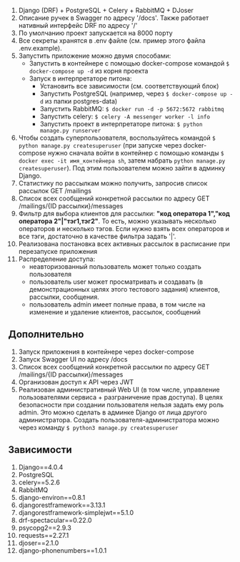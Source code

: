 1. Django (DRF) + PostgreSQL + Celery + RabbitMQ + DJoser
2. Описание ручек в Swagger по адресу '/docs'. Также работает нативный интерфейс DRF по адресу '/'
3. По умолчанию проект запускается на 8000 порту
4. Все секреты хранятся в .env файле (см. пример этого файла .env.example). 
5. Запустить приложение можно двумя способами:
   - Запустить в контейнере с помощью docker-compose командой ```$ docker-compose up -d``` из корня проекта
   - Запуск в интерпретаторе питона:
     - Установить все зависимости (см. соответствующий блок)
     - Запустить PostgreSQL (например, через ```$ docker-compose up -d``` из папки postgres-data)
     - Запустить RabbitMQ: ```$ docker run -d -p 5672:5672 rabbitmq```
     - Запустить celery: ```$ celery -A messenger worker -l info```
     - Запустить проект в интерпретаторе питона: ```$ python manage.py runserver```
6. Чтобы создать суперпользователя, воспользуйтесь командой ```$ python manage.py createsuperuser``` (при запуске через docker-compose нужно сначала войти в контейнер с помощью команды ```$ docker exec -it имя_контейнера sh```, затем набрать ```python manage.py createsuperuser```). Под этим пользователем можно зайти в админку Django.
7. Статистику по рассылкам можно получить, запросив список рассылок GET /mailings
8. Список всех сообщений конкретной рассылки по адресу GET /mailings/{ID рассылки}/messages
9. Фильтр для выбора клиентов для рассылки: **"код оператора 1","код оператора 2"|"тэг1,тэг2"**. То есть, можно указывать несколько операторов и несколько тэгов. Если нужно взять всех операторов и все тэги, достаточно в качестве фильтра задать '|'.
10. Реализована постановка всех активных рассылок в расписание при перезапуске приложения
11. Распределение доступа:
    - неавторизованный пользователь может только создать пользователя
    - пользователь user может просматривать и создавать (в демонстрационных целях этого тестового задания) клиентов, рассылки, сообщения.
    - пользователь admin имеет полные права, в том числе на изменение и удаление клиентов, рассылок, сообщений 

## Дополнительно
1. Запуск приложения в контейнере через docker-compose
2. Запуск Swagger UI по адресу /docs
3. Список всех сообщений конкретной рассылки по адресу GET /mailings/{ID рассылки}/messages
4. Организован доступ к API через JWT
5. Реализован административный Web UI (в том числе, управление пользователями сервиса + разграничение прав доступа). В целях безопасности при создании пользователя нельзя задать ему роль admin. Это можно сделать в админке Django от лица другого администратора. Создать пользователя-администратора можно через команду ```$ python3 manage.py createsuperuser```

## Зависимости
1. Django==4.0.4
2. PostgreSQL
3. celery==5.2.6
4. RabbitMQ
5. django-environ==0.8.1
6. djangorestframework==3.13.1
7. djangorestframework-simplejwt==5.1.0
8. drf-spectacular==0.22.0
9. psycopg2==2.9.3
10. requests==2.27.1
11. djoser==2.1.0
12. django-phonenumbers==1.0.1

